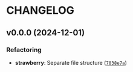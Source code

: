 # CHANGELOG


## v0.0.0 (2024-12-01)

### Refactoring

- **strawberry**: Separate file structure
  ([`7038e7a`](https://github.com/TEMAKADYT/python-arquetipo/commit/7038e7a076d590e4e41d19f6a6b375a44d7dee06))
